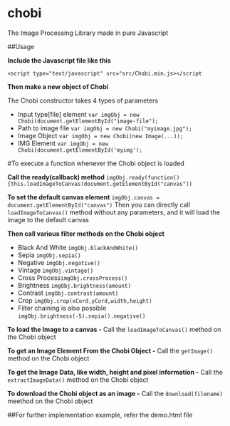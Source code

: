 # chobi
The Image Processing Library made in pure Javascript

##Usage

  __Include the Javascript file like this__
  
  `<script type="text/javascript" src="src/Chobi.min.js></script`
  
  __Then make a new object of Chobi__
  
The Chobi constructor takes 4 types of parameters
* Input type[file] element
    `var imgObj = new Chobi(document.getElementById("image-file");`
* Path to image file
    `var imgObj = new Chobi("myimage.jpg");`
* Image Object
    `var imgObj = new Chobi(new Image(...));`
* IMG Element
        `var imgObj = new Chobi(document.getElementById('myimg');`


#To execute a function whenever the Chobi object is loaded

__Call the ready(callback) method__ `imgObj.ready(function(){this.loadImageToCanvas(document.getElementById("canvas"))`

__To set the default canvas element__ `imgObj.canvas = document.getElementById("canvas")`
Then you can directly call `loadImageToCanvas()` method without any parameters, and it will load the image to the default canvas
  


__Then call various filter methods on the Chobi object__
- Black And White `imgObj.blackAndWhite()`
- Sepia `imgObj.sepia()`
- Negative `imgObj.negative()`
- Vintage `imgObj.vintage()`
- Cross Process`imgObj.crossProcess()`
- Brightness `imgObj.brightness(amount)`
- Contrast `imgObj.contrast(amount)`
- Crop `imgObj.crop(xCord,yCord,width,height)`
- Filter chaining is also possible `imgObj.brightness(-5).sepia().negative()`


    	
__To load the Image to a canvas -__ Call the `loadImageToCanvas()` method on the Chobi object
  
__To get an Image Element From the Chobi Object -__ Call the `getImage()` method on the Chobi object
      
__To get the Image Data, like width, height and pixel information -__ Call the `extractImageData()` method on the Chobi object
      
__To download the Chobi object as an image -__ Call the `download(filename)` meethod on the Chobi object
      
  
##For further implementation example, refer the demo.html file
